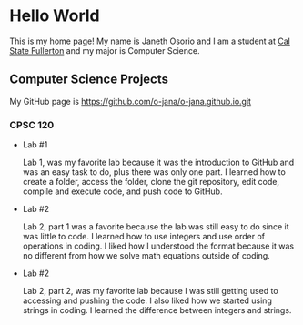 # Hello World

This is my home page! My name is Janeth Osorio and I am a student at [Cal State Fullerton](http://www.fullerton.edu/) and my major is Computer Science.

## Computer Science Projects

My GitHub page is https://github.com/o-jana/o-jana.github.io.git

### CPSC 120

* Lab #1

    Lab 1, was my favorite lab because it was the introduction to GitHub and was an easy task to do, plus there was only one part. I learned how to create a folder, access the folder, clone the git repository, edit code, compile and execute code, and push code to GitHub. 


* Lab #2

    Lab 2, part 1 was a favorite because the lab was still easy to do since it was little to code. I learned how to use integers and use order of operations in coding. I liked how I understood the format because it was no different from how we solve math equations outside of coding. 


* Lab #2

    Lab 2, part 2, was my favorite lab because I was still getting used to accessing and pushing the code. I also liked how we started using strings in coding. I learned the difference between integers and strings. 